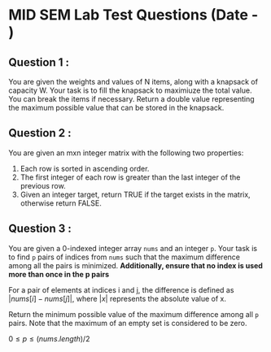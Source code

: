 # MID SEM Lab Test Questions (Date - )

## Question 1 :
You are given the weights and values of N items, along with a knapsack of capacity W. Your task is to fill the knapsack to maximiuze the total value. You can break the items if necessary. Return a double value representing the maximum possible value that can be stored in the knapsack.

## Question 2 : 
You are given an mxn integer matrix with the following two properties:
1. Each row is sorted in ascending order.
2. The first integer of each row is greater than the last integer of the previous row.
3. Given an integer target, return TRUE if the target exists in the matrix, otherwise return FALSE.

## Question 3 :
You are given a 0-indexed integer array `nums` and an integer `p`. Your task is to find `p` pairs of indices from `nums` such that the maximum difference among all the pairs is minimized. **Additionally, ensure that no index is used more than once in the p pairs**

For a pair of elements at indices i and j, the difference is defined as $|nums[i] - nums[j]|$, where $|x|$ represents the absolute value of x.

Return the  minimum possible value of the maximum difference among all `p` pairs. Note that the maximum of an empty set is considered to be zero.

$0 \leq p \leq (nums.length)/2$
